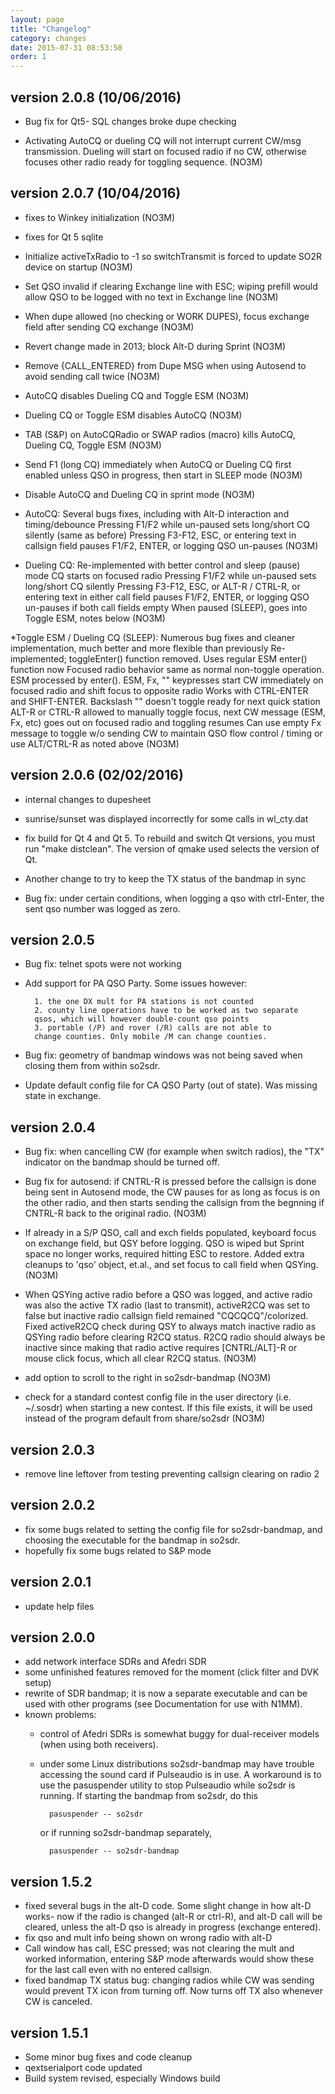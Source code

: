 ```yaml
---
layout: page
title: "Changelog"
category: changes
date: 2015-07-31 08:53:50
order: 1
---
```

## version 2.0.8 (10/06/2016)

* Bug fix for Qt5- SQL changes broke dupe checking

* Activating AutoCQ or dueling CQ will not interrupt current CW/msg
    transmission.  Dueling will start on focused radio if no CW, otherwise
    focuses other radio ready for toggling sequence. (NO3M)

## version 2.0.7 (10/04/2016)

* fixes to Winkey initialization (NO3M)

* fixes for Qt 5 sqlite

* Initialize activeTxRadio to -1 so switchTransmit is forced to
update SO2R device on startup (NO3M)

* Set QSO invalid if clearing Exchange line with ESC; wiping prefill
would allow QSO to be logged with no text in Exchange line (NO3M)

* When dupe allowed (no checking or WORK DUPES), focus exchange field
after sending CQ exchange (NO3M)

* Revert change made in 2013; block Alt-D during Sprint (NO3M)

* Remove {CALL_ENTERED} from Dupe MSG when using Autosend to avoid
sending call twice (NO3M)

* AutoCQ disables Dueling CQ and Toggle ESM (NO3M)

* Dueling CQ or Toggle ESM disables AutoCQ (NO3M)

* TAB (S&P) on AutoCQRadio or SWAP radios (macro) kills AutoCQ,
Dueling CQ, Toggle ESM (NO3M)

* Send F1 (long CQ) immediately when AutoCQ or Dueling CQ first
enabled unless QSO in progress, then start in SLEEP mode (NO3M)

* Disable AutoCQ and Dueling CQ in sprint mode (NO3M)


* AutoCQ:
Several bugs fixes, including with Alt-D interaction and timing/debounce
Pressing F1/F2 while un-paused sets long/short CQ silently (same as before)
Pressing F3-F12, ESC, or entering text in callsign field pauses
F1/F2, ENTER, or logging QSO un-pauses (NO3M)

* Dueling CQ: Re-implemented with better control and sleep (pause)
mode CQ starts on focused radio Pressing F1/F2 while un-paused sets
long/short CQ silently Pressing F3-F12, ESC, or ALT-R / CTRL-R, or
entering text in either call field pauses F1/F2, ENTER, or logging QSO
un-pauses if both call fields empty When paused (SLEEP), goes into
Toggle ESM, notes below (NO3M)

*Toggle ESM / Dueling CQ (SLEEP): Numerous bug fixes and cleaner
implementation, much better and more flexible than previously
Re-implemented; toggleEnter() function removed.  Uses regular ESM
enter() function now Focused radio behavior same as normal non-toggle
operation.  ESM processed by enter(). ESM, Fx, "\" keypresses start CW
immediately on focused radio and shift focus to opposite radio Works
with CTRL-ENTER and SHIFT-ENTER. Backslash "\" doesn't toggle ready
for next quick station ALT-R or CTRL-R allowed to manually toggle
focus, next CW message (ESM, Fx, etc) goes out on focused radio and
toggling resumes Can use empty Fx message to toggle w/o sending CW to
maintain QSO flow control / timing or use ALT/CTRL-R as noted above (NO3M)

## version 2.0.6 (02/02/2016)

* internal changes to dupesheet

* sunrise/sunset was displayed incorrectly for some calls in wl_cty.dat

* fix build for Qt 4 and Qt 5. To rebuild and switch Qt versions, you
must run "make distclean". The version of qmake used selects the version
of Qt.

* Another change to try to keep the TX status of the bandmap in sync

* Bug fix: under certain conditions, when logging a qso with ctrl-Enter, the
  sent qso number was logged as zero.

## version 2.0.5

* Bug fix: telnet spots were not working

* Add support for PA QSO Party. Some issues however:

        1. the one DX mult for PA stations is not counted
        2. county line operations have to be worked as two separate
		qsos, which will however double-count qso points
		3. portable (/P) and rover (/R) calls are not able to
		change counties. Only mobile /M can change counties.

* Bug fix: geometry of bandmap windows was not being saved when
closing them from within so2sdr.

* Update default config file for CA QSO Party (out of state). Was
missing state in exchange.

## version 2.0.4

* Bug fix: when cancelling CW (for example when switch radios), the
"TX" indicator on the bandmap should be turned off.

* Bug fix for autosend: if CNTRL-R is pressed before the callsign is
 done being sent in Autosend mode, the CW pauses for as long as focus
 is on the other radio, and then starts sending the callsign from the
 begnning if CNTRL-R back to the original radio. (NO3M)

* If already in a S/P QSO, call and exch fields populated, keyboard focus on
 exchange field, but QSY before logging.  QSO is wiped but Sprint space no
 longer works, required hitting ESC to restore. Added extra cleanups to 'qso'
 object, et.al., and set focus to call field when QSYing. (NO3M)

* When QSYing active radio before a QSO was logged, and active radio was
 also the active TX radio (last to transmit),  activeR2CQ was set to false
 but inactive radio callsign field remained "CQCQCQ"/colorized.  Fixed
 activeR2CQ check during QSY to always match inactive radio as QSYing radio
 before clearing R2CQ status. R2CQ radio should always be inactive since
 making that radio active requires [CNTRL/ALT]-R or mouse click focus, which
 all clear R2CQ status. (NO3M)

* add option to scroll to the right in so2sdr-bandmap (NO3M)

* check for a standard contest config file in the user directory
(i.e. ~/.sosdr) when starting a new contest. If this file exists,
it will be used instead of the program default from share/so2sdr (NO3M)

## version 2.0.3

* remove line leftover from testing preventing callsign clearing on radio 2

## version 2.0.2

* fix some bugs related to setting the config file for so2sdr-bandmap,
and choosing the executable for the bandmap in so2sdr.
* hopefully fix some bugs related to S&P mode


## version 2.0.1

* update help files

## version 2.0.0

* add network interface SDRs and Afedri SDR
* some unfinished features removed for the moment (click filter and
  DVK setup)
* rewrite of SDR bandmap; it is now a separate executable and can
  be used with other programs (see Documentation for use with 
  N1MM).
* known problems:
    + control of Afedri SDRs is somewhat buggy for dual-receiver
    models (when using both receivers).

    + under some Linux distributions  so2sdr-bandmap may have trouble 
    accessing the sound card if Pulseaudio is in use. A workaround is to
    use the pasuspender utility to stop Pulseaudio while so2sdr is
    running. If starting the bandmap from so2sdr, do this

            pasuspender -- so2sdr
   
        or if running so2sdr-bandmap separately,

            pasuspender -- so2sdr-bandmap

## version 1.5.2

* fixed several bugs in the alt-D code. Some slight change in how alt-D
  works- now if the radio is changed (alt-R or ctrl-R), and alt-D call
  will be cleared, unless the alt-D qso is already in progress (exchange
  entered).
* fix qso and mult info being shown on wrong radio with alt-D
* Call window has call, ESC pressed; was not clearing the mult and
  worked information, entering S&P mode afterwards would show these for
  the last call even with no entered callsign.
* fixed bandmap TX status bug: changing radios while CW was sending
    would prevent TX icon from turning off. Now turns off TX also whenever
     CW is canceled.


## version 1.5.1

* Some minor bug fixes and code cleanup
* qextserialport code updated
* Build system revised, especially Windows build

